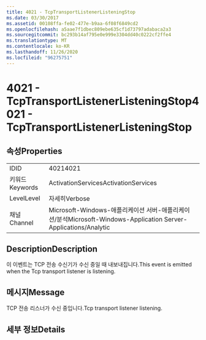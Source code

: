 ```yaml
---
title: 4021 - TcpTransportListenerListeningStop
ms.date: 03/30/2017
ms.assetid: 00108ffa-fe02-477e-b9aa-6f08f6849cd2
ms.openlocfilehash: a5aae7f1dbec809ebe635cf1d73797adabaca2a3
ms.sourcegitcommit: bc293b14af795e0e999e3304dd40c0222cf2ffe4
ms.translationtype: MT
ms.contentlocale: ko-KR
ms.lasthandoff: 11/26/2020
ms.locfileid: "96275751"
---
```

# <a name="4021---tcptransportlistenerlisteningstop"></a><span data-ttu-id="33263-102">4021 - TcpTransportListenerListeningStop</span><span class="sxs-lookup"><span data-stu-id="33263-102">4021 - TcpTransportListenerListeningStop</span></span>

## <a name="properties"></a><span data-ttu-id="33263-103">속성</span><span class="sxs-lookup"><span data-stu-id="33263-103">Properties</span></span>  
  
|||  
|-|-|  
|<span data-ttu-id="33263-104">ID</span><span class="sxs-lookup"><span data-stu-id="33263-104">ID</span></span>|<span data-ttu-id="33263-105">4021</span><span class="sxs-lookup"><span data-stu-id="33263-105">4021</span></span>|  
|<span data-ttu-id="33263-106">키워드</span><span class="sxs-lookup"><span data-stu-id="33263-106">Keywords</span></span>|<span data-ttu-id="33263-107">ActivationServices</span><span class="sxs-lookup"><span data-stu-id="33263-107">ActivationServices</span></span>|  
|<span data-ttu-id="33263-108">Level</span><span class="sxs-lookup"><span data-stu-id="33263-108">Level</span></span>|<span data-ttu-id="33263-109">자세히</span><span class="sxs-lookup"><span data-stu-id="33263-109">Verbose</span></span>|  
|<span data-ttu-id="33263-110">채널</span><span class="sxs-lookup"><span data-stu-id="33263-110">Channel</span></span>|<span data-ttu-id="33263-111">Microsoft-Windows-애플리케이션 서버-애플리케이션/분석</span><span class="sxs-lookup"><span data-stu-id="33263-111">Microsoft-Windows-Application Server-Applications/Analytic</span></span>|  
  
## <a name="description"></a><span data-ttu-id="33263-112">Description</span><span class="sxs-lookup"><span data-stu-id="33263-112">Description</span></span>  

 <span data-ttu-id="33263-113">이 이벤트는 TCP 전송 수신기가 수신 중일 때 내보내집니다.</span><span class="sxs-lookup"><span data-stu-id="33263-113">This event is emitted when the Tcp transport listener is listening.</span></span>  
  
## <a name="message"></a><span data-ttu-id="33263-114">메시지</span><span class="sxs-lookup"><span data-stu-id="33263-114">Message</span></span>  

 <span data-ttu-id="33263-115">TCP 전송 리스너가 수신 중입니다.</span><span class="sxs-lookup"><span data-stu-id="33263-115">Tcp transport listener listening.</span></span>  
  
## <a name="details"></a><span data-ttu-id="33263-116">세부 정보</span><span class="sxs-lookup"><span data-stu-id="33263-116">Details</span></span>
